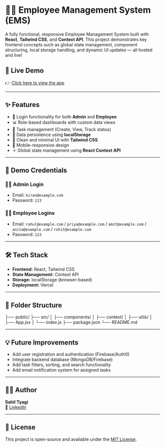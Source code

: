# 🧑‍💼 Employee Management System (EMS)

A fully functional, responsive Employee Management System built with **React**, **Tailwind CSS**, and **Context API**. This project demonstrates key frontend concepts such as global state management, component structuring, local storage handling, and dynamic UI updates — all hosted and live!

## 🔗 Live Demo

👉 [Click here to view the app](https://employee-management-system-ten-gold.vercel.app)  

---

## ✨ Features

- 🔐 Login functionality for both **Admin** and **Employee**
- 📊 Role-based dashboards with custom data views
- 📝 Task management (Create, View, Track status)
- 💾 Data persistence using **localStorage**
- 🎯 Clean and minimal UI with **Tailwind CSS**
- 📱 Mobile-responsive design
- ⚛️ Global state management using **React Context API**

---

## 🧪 Demo Credentials

### 👨‍💼 Admin Login
- Email: `kiran@example.com`
- Password: `123`

### 👩‍💻 Employee Logins
- Email: `rahul@example.com` / `priya@example.com` / `amit@example.com` / `anita@example.com` / `rohit@example.com`
- Password: `123`

---

## 🛠️ Tech Stack

- **Frontend:** React, Tailwind CSS
- **State Management:** Context API
- **Storage:** localStorage (browser-based)
- **Deployment:** Vercel

---

## 📂 Folder Structure
├── public/
├── src/
│ ├── components/
│ ├── context/
│ ├── utils/
│ ├── App.jsx
│ └── index.js
├── package.json
└── README.md


---

## 💡 Future Improvements

- Add user registration and authentication (Firebase/Auth0)
- Integrate backend database (MongoDB/Firebase)
- Add task filters, sorting, and search functionality
- Add email notification system for assigned tasks

---

## 🙋‍♂️ Author

**Sahil Tyagi**  
📧 [LinkedIn](https://www.linkedin.com/in/sahil-tyagi-716527242/)

---

## 🧾 License

This project is open-source and available under the [MIT License](LICENSE).

